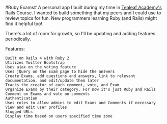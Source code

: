 #Ruby Exams#
A personal app I built during my time in [Tealeaf Academy's](http://www.gotealeaf.com/) Rails Course. I wanted to build something that my peers and I could use to review topics for fun. New programmers learning Ruby (and Rails) might find it helpful too!

There's a lot of room for growth, so I'll be updating and adding features periodically.

Features:

    Built on Rails 4 with Ruby 2
    Utilizes Twitter Bootstrap
    Uses ajax on the voting feature
    Uses jQuery on the Exam page to hide the answers
    Create Exams, add questions and answers, link to relevant documentation, and edit/update them later
    Tracks the creator of each comment, vote, and Exam
    Organize Exams by their category. For now it's just Ruby and Rails
    Comment on Exams and vote on comments
    Authentication
    Uses roles to allow admins to edit Exams and Comments if necessary
    View and edit user profiles
    Slugged URLs
    Display time based on users specified time zone

